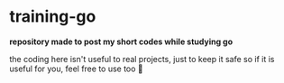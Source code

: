 # training-go
**repository made to post my short codes while studying go**

the coding here isn't useful to real projects, just to keep it safe
so if it is useful for you, feel free to use too 🤝
